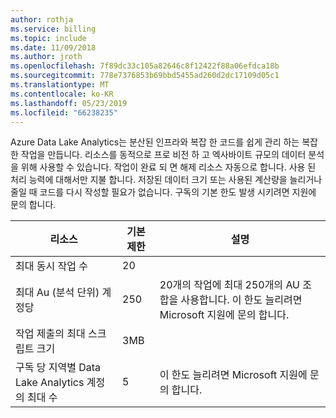 ```yaml
---
author: rothja
ms.service: billing
ms.topic: include
ms.date: 11/09/2018
ms.author: jroth
ms.openlocfilehash: 7f89dc33c105a82646c8f12422f88a06efdca18b
ms.sourcegitcommit: 778e7376853b69bbd5455ad260d2dc17109d05c1
ms.translationtype: MT
ms.contentlocale: ko-KR
ms.lasthandoff: 05/23/2019
ms.locfileid: "66238235"
---
```

Azure Data Lake Analytics는 분산된 인프라와 복잡 한 코드를 쉽게 관리 하는 복잡 한 작업을 만듭니다. 리소스를 동적으로 프로 비전 하 고 엑사바이트 규모의 데이터 분석을 위해 사용할 수 있습니다. 작업이 완료 되 면 해제 리소스 자동으로 합니다. 사용 된 처리 능력에 대해서만 지불 합니다. 저장된 데이터 크기 또는 사용된 계산량을 늘리거나 줄일 때 코드를 다시 작성할 필요가 없습니다. 구독의 기본 한도 발생 시키려면 지원에 문의 합니다.

| **리소스** | **기본 제한** | **설명** |
| --- | --- | --- |
| 최대 동시 작업 수 |20 | |
| 최대 Au (분석 단위) 계정당 |250 | 20개의 작업에 최대 250개의 AU 조합을 사용합니다. 이 한도 늘리려면 Microsoft 지원에 문의 합니다. |
| 작업 제출의 최대 스크립트 크기 | 3MB | |
| 구독 당 지역별 Data Lake Analytics 계정의 최대 수 | 5 | 이 한도 늘리려면 Microsoft 지원에 문의 합니다. |
